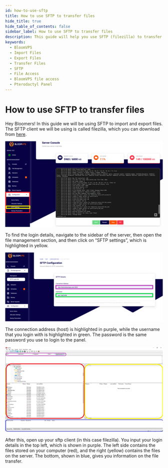 ```yaml
---
id: how-to-use-sftp
title: How to use SFTP to transfer files
hide_title: true
hide_table_of_contents: false
sidebar_label: How to use SFTP to transfer files
description: This guide will help you use SFTP (filezilla) to transfer files.
keywords:
  - BloomVPS
  - Import Files
  - Export Files
  - Transfer Files
  - SFTP
  - File Access
  - BloomVPS file access
  - Pterodactyl Panel
---
```

# How to use SFTP to transfer files



Hey Bloomers! In this guide we will be using SFTP to import and export files. The SFTP client we will be using is called filezilla, which you can download from [here](https://filezilla-project.org/download.php?show_all=1). 

![BloomVPS How to use SFTP](../static/img/how-to-use-sftp/how-to-use-sftp2.png)

To find the login details, navigate to the sidebar of the server, then open the file management section, and then click on “SFTP settings”, which is highlighted in yellow.

![BloomVPS How to use SFTP](../static/img/how-to-use-sftp/how-to-use-sftp3.png)

The connection address (host) is highlighted in purple, while the username that you login with is highlighted in green. The password is the same password you use to login to the panel.

![BloomVPS How to use SFTP](../static/img/how-to-use-sftp/how-to-use-sftp4.png)

After this, open up your sftp client (in this case filezilla). You input your login details in the top left, which is shown in purple. The left side contains the files stored on your computer (red), and the right (yellow) contains the files on the server. The bottom, shown in blue, gives you information on the file transfer. 
